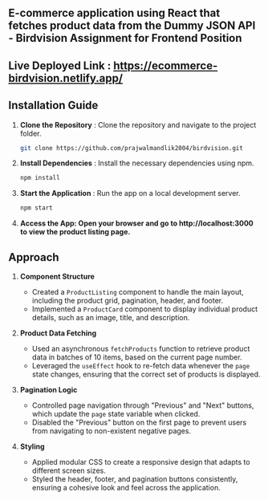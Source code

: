 ## E-commerce application using React that fetches product data from the Dummy JSON API - Birdvision Assignment for Frontend Position

## Live Deployed Link : https://ecommerce-birdvision.netlify.app/

## Installation Guide

1. **Clone the Repository** :
   Clone the repository and navigate to the project folder.
   ```bash
   git clone https://github.com/prajwalmandlik2004/birdvision.git

2. **Install Dependencies** : 
   Install the necessary dependencies using npm.
   ```bash
   npm install

3. **Start the Application** :
   Run the app on a local development server.
   ```bash
   npm start
   
4. **Access the App: Open your browser and go to http://localhost:3000 to view the product listing page.**

## Approach

1. **Component Structure**
   - Created a `ProductListing` component to handle the main layout, including the product grid, pagination, header, and footer.
   - Implemented a `ProductCard` component to display individual product details, such as an image, title, and description.

2. **Product Data Fetching**
   - Used an asynchronous `fetchProducts` function to retrieve product data in batches of 10 items, based on the current page number.
   - Leveraged the `useEffect` hook to re-fetch data whenever the `page` state changes, ensuring that the correct set of products is displayed.

3. **Pagination Logic**
   - Controlled page navigation through "Previous" and "Next" buttons, which update the `page` state variable when clicked.
   - Disabled the "Previous" button on the first page to prevent users from navigating to non-existent negative pages.

4. **Styling**
   - Applied modular CSS to create a responsive design that adapts to different screen sizes.
   - Styled the header, footer, and pagination buttons consistently, ensuring a cohesive look and feel across the application.

